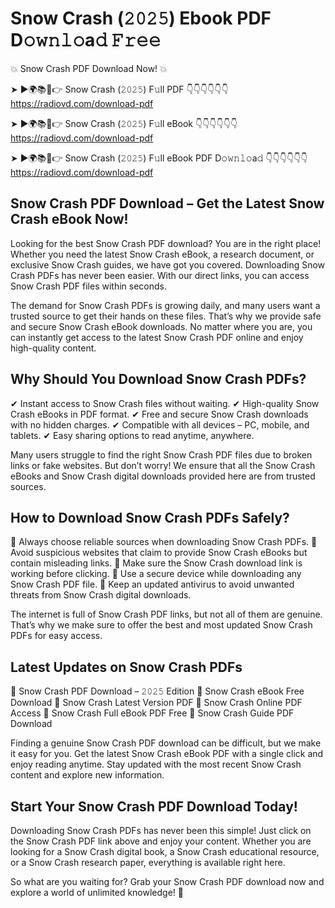 # Snow Crash (𝟸𝟶𝟸𝟻) Ebook PDF D𝚘𝚠𝚗𝚕𝚘a𝚍 𝙵𝚛𝚎𝚎

💥 Snow Crash PDF Download Now! 💥

➤ ►🌍📚📱👉 Snow Crash (𝟸𝟶𝟸𝟻) F𝚞ll PDF 👇👇👇👇👇👇
https://radiovd.com/download-pdf

➤ ►🌍📚📱👉 Snow Crash (𝟸𝟶𝟸𝟻) F𝚞ll eBook 👇👇👇👇👇👇
https://radiovd.com/download-pdf

➤ ►🌍📚📱👉 Snow Crash (𝟸𝟶𝟸𝟻) F𝚞ll eBook PDF D𝚘𝚠𝚗𝚕𝚘a𝚍 👇👇👇👇👇👇
https://radiovd.com/download-pdf

## Snow Crash PDF Download – Get the Latest Snow Crash eBook Now!

Looking for the best Snow Crash PDF download? You are in the right place! Whether you need the latest Snow Crash eBook, a research document, or exclusive Snow Crash guides, we have got you covered. Downloading Snow Crash PDFs has never been easier. With our direct links, you can access Snow Crash PDF files within seconds.

The demand for Snow Crash PDFs is growing daily, and many users want a trusted source to get their hands on these files. That’s why we provide safe and secure Snow Crash eBook downloads. No matter where you are, you can instantly get access to the latest Snow Crash PDF online and enjoy high-quality content.

## Why Should You Download Snow Crash PDFs?

✔ Instant access to Snow Crash files without waiting.
✔ High-quality Snow Crash eBooks in PDF format.
✔ Free and secure Snow Crash downloads with no hidden charges.
✔ Compatible with all devices – PC, mobile, and tablets.
✔ Easy sharing options to read anytime, anywhere.

Many users struggle to find the right Snow Crash PDF files due to broken links or fake websites. But don’t worry! We ensure that all the Snow Crash eBooks and Snow Crash digital downloads provided here are from trusted sources.

## How to Download Snow Crash PDFs Safely?

📌 Always choose reliable sources when downloading Snow Crash PDFs.
📌 Avoid suspicious websites that claim to provide Snow Crash eBooks but contain misleading links.
📌 Make sure the Snow Crash download link is working before clicking.
📌 Use a secure device while downloading any Snow Crash PDF file.
📌 Keep an updated antivirus to avoid unwanted threats from Snow Crash digital downloads.

The internet is full of Snow Crash PDF links, but not all of them are genuine. That’s why we make sure to offer the best and most updated Snow Crash PDFs for easy access.

## Latest Updates on Snow Crash PDFs

🔹 Snow Crash PDF Download – 𝟸𝟶𝟸𝟻 Edition
🔹 Snow Crash eBook Free Download
🔹 Snow Crash Latest Version PDF
🔹 Snow Crash Online PDF Access
🔹 Snow Crash Full eBook PDF Free
🔹 Snow Crash Guide PDF Download

Finding a genuine Snow Crash PDF download can be difficult, but we make it easy for you. Get the latest Snow Crash eBook PDF with a single click and enjoy reading anytime. Stay updated with the most recent Snow Crash content and explore new information.

## Start Your Snow Crash PDF Download Today!

Downloading Snow Crash PDFs has never been this simple! Just click on the Snow Crash PDF link above and enjoy your content. Whether you are looking for a Snow Crash digital book, a Snow Crash educational resource, or a Snow Crash research paper, everything is available right here.

So what are you waiting for? Grab your Snow Crash PDF download now and explore a world of unlimited knowledge! 🚀
